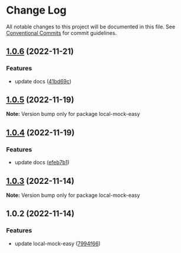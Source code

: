 # Change Log

All notable changes to this project will be documented in this file. See [Conventional Commits](https://conventionalcommits.org) for commit guidelines.

## [1.0.6](https://github.com/vigory/local-mock-core/compare/local-mock-easy@1.0.5...local-mock-easy@1.0.6) (2022-11-21)

### Features

- update docs ([41bd69c](https://github.com/vigory/local-mock-core/commit/41bd69c2237dc82c2d28f8dd11d7a47efe4a081d))

## [1.0.5](https://github.com/vigory/local-mock-core/compare/local-mock-easy@1.0.4...local-mock-easy@1.0.5) (2022-11-19)

**Note:** Version bump only for package local-mock-easy

## [1.0.4](https://github.com/redstar08/local-mock-core/compare/local-mock-easy@1.0.3...local-mock-easy@1.0.4) (2022-11-19)

### Features

- update docs ([efeb7b1](https://github.com/redstar08/local-mock-core/commit/efeb7b1d0a7fae9bf7d6aed545dec825728291a0))

## [1.0.3](https://github.com/redstar08/local-mock-core/compare/local-mock-easy@1.0.2...local-mock-easy@1.0.3) (2022-11-14)

**Note:** Version bump only for package local-mock-easy

## 1.0.2 (2022-11-14)

### Features

- update local-mock-easy ([7994f66](https://github.com/redstar08/local-mock-core/commit/7994f663e425a0608a502f676e2c3f111186df35))
